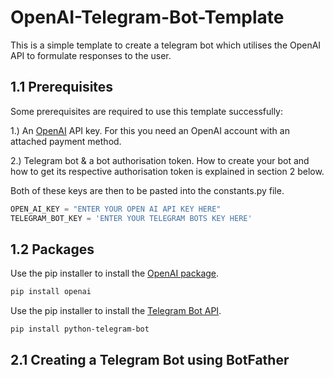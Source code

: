 # OpenAI-Telegram-Bot-Template

This is a simple template to create a telegram bot which utilises the OpenAI API to formulate responses to the user.

## 1.1 Prerequisites

Some prerequisites are required to use this template successfully:

  1.) An [OpenAI](https://openai.com/api/) API key. For this you need an OpenAI account with an attached payment method. 
   
  2.) Telegram bot & a bot authorisation token. How to create your bot and how to get its respective authorisation token is explained in section 2 below.
  
Both of these keys are then to be pasted into the constants.py file. 

```python
OPEN_AI_KEY = "ENTER YOUR OPEN AI API KEY HERE"
TELEGRAM_BOT_KEY = 'ENTER YOUR TELEGRAM BOTS KEY HERE'
```
## 1.2 Packages

Use the pip installer to install the [OpenAI package](https://openai.com/api/).

```bash
pip install openai
```

Use the pip installer to install the [Telegram Bot API](https://python-telegram-bot.org).

```bash
pip install python-telegram-bot
```
## 2.1 Creating a Telegram Bot using BotFather

